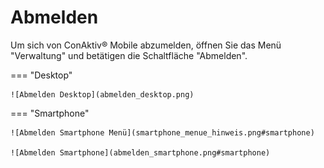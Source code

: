 # Abmelden

Um sich von ConAktiv® Mobile abzumelden, öffnen Sie das Menü "Verwaltung" und betätigen die Schaltfläche "Abmelden".

=== "Desktop"

    ![Abmelden Desktop](abmelden_desktop.png)

=== "Smartphone"

    ![Abmelden Smartphone Menü](smartphone_menue_hinweis.png#smartphone)

    ![Abmelden Smartphone](abmelden_smartphone.png#smartphone)
